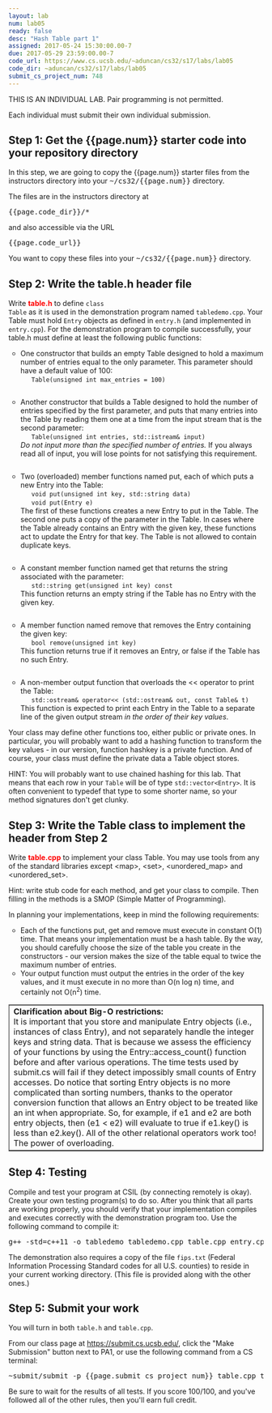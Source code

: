 ```yaml
---
layout: lab
num: lab05
ready: false
desc: "Hash Table part 1"
assigned: 2017-05-24 15:30:00.00-7
due: 2017-05-29 23:59:00.00-7
code_url: https://www.cs.ucsb.edu/~aduncan/cs32/s17/labs/lab05
code_dir: ~aduncan/cs32/s17/labs/lab05
submit_cs_project_num: 748
---
```


<div style='display:none'>
https://ucsb-cs32-s17.github.io/lab/lab05/
</div>

THIS IS AN INDIVIDUAL LAB. Pair programming is not permitted.

Each individual must submit their own individual submission.

## Step 1: Get the {{page.num}} starter code into your repository directory 

In this step, we are going to copy the {{page.num}} starter files from the instructors directory into your <tt>~/cs32/{{page.num}}</tt> directory.

The files are in the instructors directory at 

<tt>{{page.code_dir}}/*</tt> 

and also accessible via the URL

<tt>{{page.code_url}}</tt> 

You want to copy these files into your <tt>~/cs32/{{page.num}}</tt> directory.

## Step 2: Write the table.h header file

Write <font color="red"><b>table.h</b></font> to define <code>class Table</code> as it is used
in the demonstration program named <code>tabledemo.cpp</code>. Your Table must hold
<code>Entry</code> objects as defined in <code>entry.h</code> (and implemented in
<code>entry.cpp</code>). For the demonstration
program to compile successfully, your table.h must define at least the following public functions:

<ul type = "circle">
  <li style='margin-bottom:2em;'>One constructor that builds an empty Table designed to hold a maximum number of entries
  equal to the only parameter. This parameter should have a default value of 100:
  <br><code>&nbsp;&nbsp;&nbsp;Table(unsigned int max_entries = 100)</code></li>

  <li style='margin-bottom:2em;'>Another constructor that builds a Table designed to hold the number of entries
  specified by the first parameter, and puts that many entries into the Table by reading
  them one at a time from the input stream that is the second parameter:
  <br><code>&nbsp;&nbsp;&nbsp;Table(unsigned int entries, std::istream&amp; input)</code>
  <br><em>Do not input more than the specified number of entries.</em> If you always read all of input,
  you will lose points for not satisfying this requirement.</li>

  <li style='margin-bottom:2em;'>Two (overloaded) member functions named put, each of which puts a new Entry into the Table:
  <br><code>&nbsp;&nbsp;&nbsp;void put(unsigned int key, std::string data)</code>
  <br><code>&nbsp;&nbsp;&nbsp;void put(Entry e)</code>
  <br>The first of these functions creates a new Entry to put in the Table. The second
  one puts a copy of the parameter in the Table. In cases where the Table already
  contains an Entry with the given key, these functions act to update the Entry for that key.
  The Table is not allowed to contain duplicate keys.</li>

  <li style='margin-bottom:2em;'>A constant member function named get that returns the string associated with the
  parameter:
  <br><code>&nbsp;&nbsp;&nbsp;std::string get(unsigned int key) const</code>
  <br>This function returns an empty string if the Table has no Entry with the given key.</li>

  <li style='margin-bottom:2em;'>A member function named remove that removes the Entry containing the given key:
  <br><code>&nbsp;&nbsp;&nbsp;bool remove(unsigned int key)</code>
  <br>This function returns true if it removes an Entry, or false if the Table has no such Entry.</li>

  <li>A non-member output function that overloads the &lt;&lt; operator to print the Table:
  <br><code>&nbsp;&nbsp;&nbsp;std::ostream&amp; operator&lt;&lt; (std::ostream&amp; out, const Table&amp; t)</code>
  <br>This function is expected to print each Entry in the Table to a separate line of
  the given output stream <em>in the order of their key values</em>.</li>
</ul>
   
Your class may define other functions too, either public or private ones. In particular, you will
probably want to add a hashing function to transform the key values - in our version, function hashkey
is a private function. And of course, your class must define the private data a Table object stores.

HINT: You will probably want to use chained hashing for this lab. That means that each row in your <code>Table</code>
will be of type <code>std::vector&lt;Entry&gt;</code>. It is often convenient to typedef that type to some shorter
name, so your method signatures don't get clunky.

## Step 3: Write the Table class to implement the header from Step 2

Write <font color="red"><b>table.cpp</b></font> to implement your class Table. You may use
tools from any of the standard libraries except &lt;map&gt;, &lt;set&gt;, &lt;unordered_map&gt;
and &lt;unordered_set&gt;. 

Hint: write stub code for each method, and get your class to compile. Then filling in the methods
is a SMOP (Simple Matter of Programming).

In planning your implementations, keep in mind the following requirements:
<ul type="circle">
  <li>Each of the functions put, get and remove must execute in constant O(1) time. That means your
  implementation must be a hash table. By the way, you should carefully choose the size of the
  table you create in the constructors - our version makes the size of the table equal to
  twice the maximum number of entries.</li>
  <li>Your output function must output the entries in the order of the key values, and it must
  execute in no more than O(n log n) time, and certainly not O(n<sup>2</sup>) time.</li>
</ul>
      
<table border="1">
 <tr align="left">
   <td><b>Clarification about Big-O restrictions:</b>
   <br>It is important that you store and manipulate Entry objects (i.e.,
   instances of class Entry), and not separately handle the integer keys and
   string data. That is because we assess the efficiency of your functions by
   using the Entry::access_count() function before and after various operations.
   The time tests used by submit.cs will fail if they detect impossibly small
   counts of Entry accesses. Do notice that sorting Entry objects is no more
   complicated than sorting numbers, thanks to the operator conversion function
   that allows an Entry object to be treated like an int when appropriate. So,
   for example, if e1 and e2 are both entry objects, then (e1 &lt; e2) will
   evaluate to true if e1.key() is less than e2.key(). All of the other relational
   operators work too! The power of overloading.</td>
 </tr>
</table>
   
## Step 4: Testing
   
Compile and test your program at CSIL (by connecting remotely is okay). Create your
own testing program(s) to do so. After you think that all parts are working properly,
you should verify that your implementation compiles and executes correctly with the
demonstration program too. Use the following command to compile it:

<pre>g++ -std=c++11 -o tabledemo tabledemo.cpp table.cpp entry.cpp</pre>

The demonstration also requires a copy of the file <code>fips.txt</code>
(Federal Information Processing Standard codes for all U.S. counties) to
reside in your current working directory. (This file is provided along with the other ones.) 

<!--
Meanwhile, you can also
run our solution by typing the following from your CSIL account to know how
your solution should work:

<pre>~cs32/pa1/tabledemo</pre>

Even if you run our version, it is necessary to have a copy of fips.txt in your current
working directory (or you can just cd into ~cs32/pa1, and run the program from there).
-->
      
## Step 5: Submit your work
  
  You will turn in both <code>table.h</code> and <code>table.cpp</code>.

From our class page at <a href="https://submit.cs.ucsb.edu/">https://submit.cs.ucsb.edu/</a>,
click the "Make Submission" button next to PA1, or use the following command from a CS terminal:
  <pre>~submit/submit -p {{page.submit_cs_project_num}} table.cpp table.h</pre>
  
Be sure to wait for the results of all tests. If you score 100/100, and you've
followed all of the other rules, then you'll earn full credit.
 

